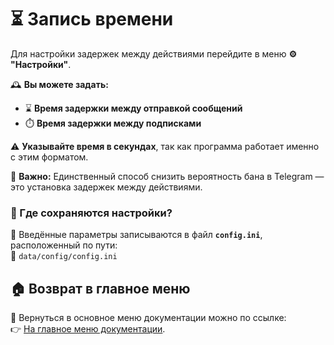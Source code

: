 # ⏳ Запись времени

Для настройки задержек между действиями перейдите в меню **⚙️ "Настройки"**.

🕰️ **Вы можете задать:**

- ⌛ **Время задержки между отправкой сообщений**
- ⏱️ **Время задержки между подписками**

⚠️ **Указывайте время в секундах**, так как программа работает именно с этим форматом.

🚨 **Важно:** Единственный способ снизить вероятность бана в Telegram — это установка задержек между действиями.

### 📂 Где сохраняются настройки?

💾 Введённые параметры записываются в файл **`config.ini`**, расположенный по пути:  
📍 `data/config/config.ini`

## 🏠 Возврат в главное меню

🔗 Вернуться в основное меню документации можно по ссылке:  
👉 [На главное меню документации](https://github.com/pyadrus/TelegramMaster_Commentator/blob/master/doc/doc.md).